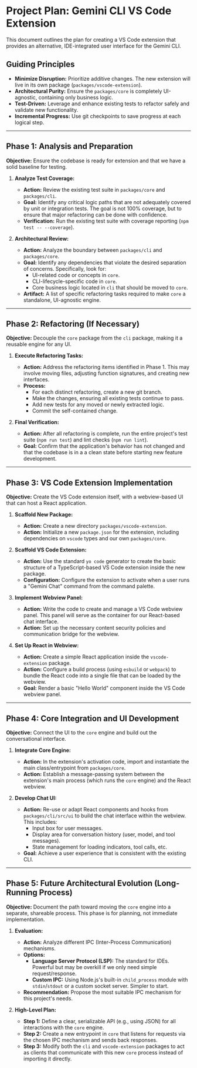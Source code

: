 # Project Plan: Gemini CLI VS Code Extension

This document outlines the plan for creating a VS Code extension that provides an alternative, IDE-integrated user interface for the Gemini CLI.

## Guiding Principles

- **Minimize Disruption:** Prioritize additive changes. The new extension will live in its own package (`packages/vscode-extension`).
- **Architectural Purity:** Ensure the `packages/core` is completely UI-agnostic, containing only business logic.
- **Test-Driven:** Leverage and enhance existing tests to refactor safely and validate new functionality.
- **Incremental Progress:** Use git checkpoints to save progress at each logical step.

---

## Phase 1: Analysis and Preparation

**Objective:** Ensure the codebase is ready for extension and that we have a solid baseline for testing.

1.  **Analyze Test Coverage:**
    *   **Action:** Review the existing test suite in `packages/core` and `packages/cli`.
    *   **Goal:** Identify any critical logic paths that are not adequately covered by unit or integration tests. The goal is not 100% coverage, but to ensure that major refactoring can be done with confidence.
    *   **Verification:** Run the existing test suite with coverage reporting (`npm test -- --coverage`).

2.  **Architectural Review:**
    *   **Action:** Analyze the boundary between `packages/cli` and `packages/core`.
    *   **Goal:** Identify any dependencies that violate the desired separation of concerns. Specifically, look for:
        *   UI-related code or concepts in `core`.
        *   CLI-lifecycle-specific code in `core`.
        *   Core business logic located in `cli` that should be moved to `core`.
    *   **Artifact:** A list of specific refactoring tasks required to make `core` a standalone, UI-agnostic engine.

---

## Phase 2: Refactoring (If Necessary)

**Objective:** Decouple the `core` package from the `cli` package, making it a reusable engine for any UI.

1.  **Execute Refactoring Tasks:**
    *   **Action:** Address the refactoring items identified in Phase 1. This may involve moving files, adjusting function signatures, and creating new interfaces.
    *   **Process:**
        *   For each distinct refactoring, create a new git branch.
        *   Make the changes, ensuring all existing tests continue to pass.
        *   Add new tests for any moved or newly extracted logic.
        *   Commit the self-contained change.

2.  **Final Verification:**
    *   **Action:** After all refactoring is complete, run the entire project's test suite (`npm run test`) and lint checks (`npm run lint`).
    *   **Goal:** Confirm that the application's behavior has not changed and that the codebase is in a a clean state before starting new feature development.

---

## Phase 3: VS Code Extension Implementation

**Objective:** Create the VS Code extension itself, with a webview-based UI that can host a React application.

1.  **Scaffold New Package:**
    *   **Action:** Create a new directory `packages/vscode-extension`.
    *   **Action:** Initialize a new `package.json` for the extension, including dependencies on `vscode` types and our own `packages/core`.

2.  **Scaffold VS Code Extension:**
    *   **Action:** Use the standard `yo code` generator to create the basic structure of a TypeScript-based VS Code extension inside the new package.
    *   **Configuration:** Configure the extension to activate when a user runs a "Gemini Chat" command from the command palette.

3.  **Implement Webview Panel:**
    *   **Action:** Write the code to create and manage a VS Code webview panel. This panel will serve as the container for our React-based chat interface.
    *   **Action:** Set up the necessary content security policies and communication bridge for the webview.

4.  **Set Up React in Webview:**
    *   **Action:** Create a simple React application inside the `vscode-extension` package.
    *   **Action:** Configure a build process (using `esbuild` or `webpack`) to bundle the React code into a single file that can be loaded by the webview.
    *   **Goal:** Render a basic "Hello World" component inside the VS Code webview panel.

---

## Phase 4: Core Integration and UI Development

**Objective:** Connect the UI to the `core` engine and build out the conversational interface.

1.  **Integrate Core Engine:**
    *   **Action:** In the extension's activation code, import and instantiate the main class/entrypoint from `packages/core`.
    *   **Action:** Establish a message-passing system between the extension's main process (which runs the `core` engine) and the React webview.

2.  **Develop Chat UI:**
    *   **Action:** Re-use or adapt React components and hooks from `packages/cli/src/ui` to build the chat interface within the webview. This includes:
        *   Input box for user messages.
        *   Display area for conversation history (user, model, and tool messages).
        *   State management for loading indicators, tool calls, etc.
    *   **Goal:** Achieve a user experience that is consistent with the existing CLI.

---

## Phase 5: Future Architectural Evolution (Long-Running Process)

**Objective:** Document the path toward moving the `core` engine into a separate, shareable process. This phase is for planning, not immediate implementation.

1.  **Evaluation:**
    *   **Action:** Analyze different IPC (Inter-Process Communication) mechanisms.
    *   **Options:**
        *   **Language Server Protocol (LSP):** The standard for IDEs. Powerful but may be overkill if we only need simple request/response.
        *   **Custom IPC:** Using Node.js's built-in `child_process` module with `stdin`/`stdout` or a custom socket server. Simpler to start.
    *   **Recommendation:** Propose the most suitable IPC mechanism for this project's needs.

2.  **High-Level Plan:**
    *   **Step 1:** Define a clear, serializable API (e.g., using JSON) for all interactions with the `core` engine.
    *   **Step 2:** Create a new entrypoint in `core` that listens for requests via the chosen IPC mechanism and sends back responses.
    *   **Step 3:** Modify both the `cli` and `vscode-extension` packages to act as clients that communicate with this new `core` process instead of importing it directly.
